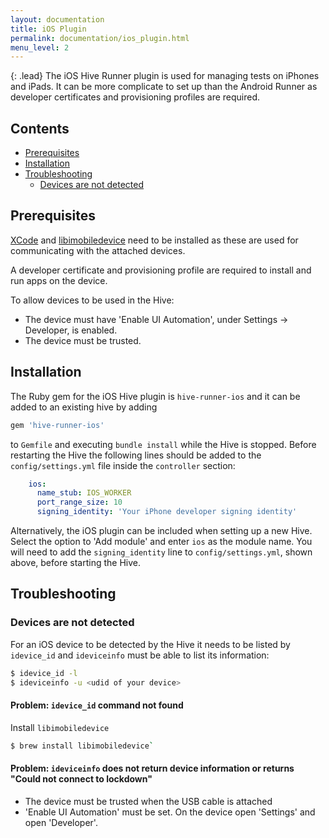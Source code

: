 ```yaml
---
layout: documentation
title: iOS Plugin
permalink: documentation/ios_plugin.html
menu_level: 2
---
```


{: .lead}
The iOS Hive Runner plugin is used for managing tests on iPhones and iPads. It can be more complicate to set up than the Android Runner as developer certificates and provisioning profiles are required.

## Contents
* [Prerequisites](#prerequisites)
* [Installation](#installation)
* [Troubleshooting](#troubleshooting)
  * [Devices are not detected](#devices-are-not-detected)

## Prerequisites

[XCode](https://developer.apple.com/xcode/) and [libimobiledevice](http://www.libimobiledevice.org/) need to be installed as these are used for communicating with the attached devices.

A developer certificate and provisioning profile are required to install and run apps on the device.

To allow devices to be used in the Hive:

* The device must have 'Enable UI Automation', under Settings -> Developer, is enabled.
* The device must be trusted.

## Installation

The Ruby gem for the iOS Hive plugin is `hive-runner-ios` and it can be added to an existing hive by adding

```ruby
gem 'hive-runner-ios'
```

to `Gemfile` and executing `bundle install` while the Hive is stopped. Before restarting the Hive the following lines should be added to the `config/settings.yml` file inside the `controller` section:

```yaml
    ios:
      name_stub: IOS_WORKER
      port_range_size: 10
      signing_identity: 'Your iPhone developer signing identity'
```

Alternatively, the iOS plugin can be included when setting up a new Hive. Select the option to 'Add module' and enter `ios` as the module name. You will need to add the `signing_identity` line to `config/settings.yml`, shown above, before starting the Hive.

## Troubleshooting

### Devices are not detected

For an iOS device to be detected by the Hive it needs to be listed by
`idevice_id` and `ideviceinfo` must be able to list its information:

```bash
$ idevice_id -l
$ ideviceinfo -u <udid of your device>
```

#### Problem: `idevice_id` command not found

Install `libimobiledevice`

```bash
$ brew install libimobiledevice`
```

#### Problem: `ideviceinfo` does not return device information or returns "Could not connect to lockdown"

* The device must be trusted when the USB cable is attached
* 'Enable UI Automation' must be set. On the device open 'Settings' and open 'Developer'.

